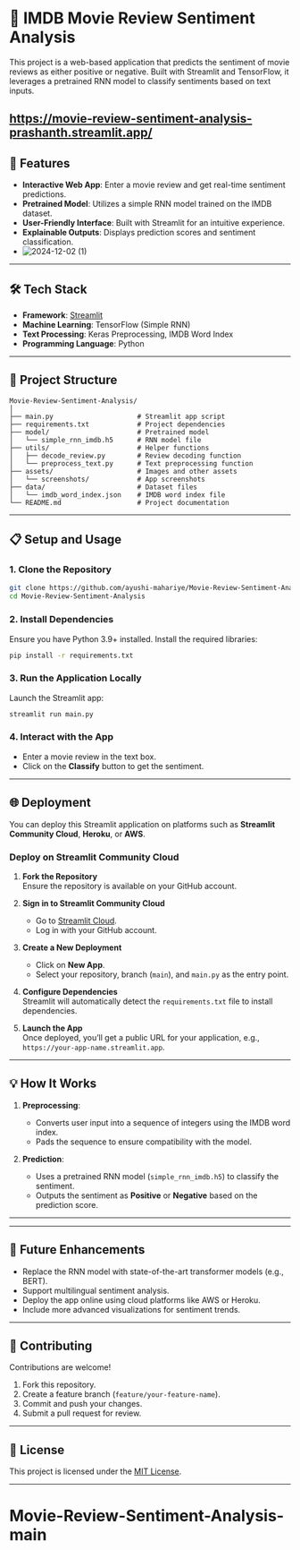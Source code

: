 

# 🎥 IMDB Movie Review Sentiment Analysis  

This project is a web-based application that predicts the sentiment of movie reviews as either positive or negative. Built with Streamlit and TensorFlow, it leverages a pretrained RNN model to classify sentiments based on text inputs.  

https://movie-review-sentiment-analysis-prashanth.streamlit.app/
---

## 🚀 Features  

- **Interactive Web App**: Enter a movie review and get real-time sentiment predictions.  
- **Pretrained Model**: Utilizes a simple RNN model trained on the IMDB dataset.  
- **User-Friendly Interface**: Built with Streamlit for an intuitive experience.  
- **Explainable Outputs**: Displays prediction scores and sentiment classification.
- ![2024-12-02 (1)](https://github.com/user-attachments/assets/38830d4e-5fc2-4a29-b1cd-832abbf68efa)


---

## 🛠️ Tech Stack  

- **Framework**: [Streamlit](https://streamlit.io/)  
- **Machine Learning**: TensorFlow (Simple RNN)  
- **Text Processing**: Keras Preprocessing, IMDB Word Index  
- **Programming Language**: Python  

---

## 📂 Project Structure  

```plaintext
Movie-Review-Sentiment-Analysis/
│
├── main.py                     # Streamlit app script
├── requirements.txt            # Project dependencies
├── model/                      # Pretrained model
│   └── simple_rnn_imdb.h5      # RNN model file
├── utils/                      # Helper functions
│   ├── decode_review.py        # Review decoding function
│   └── preprocess_text.py      # Text preprocessing function
├── assets/                     # Images and other assets
│   └── screenshots/            # App screenshots
├── data/                       # Dataset files
│   └── imdb_word_index.json    # IMDB word index file
└── README.md                   # Project documentation
```

---

## 📋 Setup and Usage  

### 1. Clone the Repository  
```bash
git clone https://github.com/ayushi-mahariye/Movie-Review-Sentiment-Analysis.git
cd Movie-Review-Sentiment-Analysis
```

### 2. Install Dependencies  
Ensure you have Python 3.9+ installed. Install the required libraries:  
```bash
pip install -r requirements.txt
```

### 3. Run the Application Locally  
Launch the Streamlit app:  
```bash
streamlit run main.py
```

### 4. Interact with the App  
- Enter a movie review in the text box.  
- Click on the **Classify** button to get the sentiment.  

---

## 🌐 Deployment  

You can deploy this Streamlit application on platforms such as **Streamlit Community Cloud**, **Heroku**, or **AWS**.  


### Deploy on Streamlit Community Cloud  

1. **Fork the Repository**  
   Ensure the repository is available on your GitHub account.  

2. **Sign in to Streamlit Community Cloud**  
   - Go to [Streamlit Cloud](https://share.streamlit.io/).  
   - Log in with your GitHub account.  

3. **Create a New Deployment**  
   - Click on **New App**.  
   - Select your repository, branch (`main`), and `main.py` as the entry point.  

4. **Configure Dependencies**  
   Streamlit will automatically detect the `requirements.txt` file to install dependencies.  

5. **Launch the App**  
   Once deployed, you’ll get a public URL for your application, e.g., `https://your-app-name.streamlit.app`.  

---

## 💡 How It Works  

1. **Preprocessing**:  
   - Converts user input into a sequence of integers using the IMDB word index.  
   - Pads the sequence to ensure compatibility with the model.  

2. **Prediction**:  
   - Uses a pretrained RNN model (`simple_rnn_imdb.h5`) to classify the sentiment.  
   - Outputs the sentiment as **Positive** or **Negative** based on the prediction score.  

---


---

## 🌟 Future Enhancements  

- Replace the RNN model with state-of-the-art transformer models (e.g., BERT).  
- Support multilingual sentiment analysis.  
- Deploy the app online using cloud platforms like AWS or Heroku.  
- Include more advanced visualizations for sentiment trends.  

---

## 🤝 Contributing  

Contributions are welcome!  
1. Fork this repository.  
2. Create a feature branch (`feature/your-feature-name`).  
3. Commit and push your changes.  
4. Submit a pull request for review.  

---

## 📄 License  

This project is licensed under the [MIT License](LICENSE).  

---




# Movie-Review-Sentiment-Analysis-main
